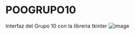 # POOGRUPO10
Interfaz del Grupo 10 con la libreria tkinter
![image](https://user-images.githubusercontent.com/93734023/179654169-7a34404a-c1b9-4ac7-8217-7afbb8f7aac6.png)
